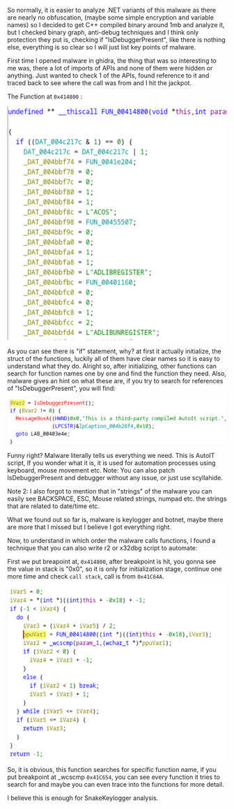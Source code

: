 So normally, it is easier to analyze .NET variants of this malware as there are nearly no obfuscation, (maybe some simple encryption and variable names) so I decided to get C++ compiled binary around 1mb and analyze it, but I checked binary graph, anti-debug techniques and I think only protection they put is, checking if "IsDebuggerPresent", like there is nothing else, everything is so clear so I will just list key points of malware.

First time I opened malware in ghidra, the thing that was so interesting to me was, there a lot of imports of APIs and none of them were hidden or anything. Just wanted to check 1 of the APIs, found reference to it and traced back to see where the call was from and I hit the jackpot.

The Function at `0x414800` :

![1|500](https://github.com/basicacc/basicacc.github.io/blob/main/My_analysis/Malware_6/1.png?raw=true)

As you can see there is "if" statement, why? at first it actually initialize, the struct of the functions, luckily all of them have clear names so it is easy to understand what they do. Alright so, after initializing,  other functions can search for function names one by one and find the function they need. Also, malware gives an hint on what these are, if you try to search for references of "IsDebuggerPresent", you will find:

![1|500](https://github.com/basicacc/basicacc.github.io/blob/main/My_analysis/Malware_6/2.png?raw=true)

Funny right? Malware literally tells us everything we need. This is AutoIT script, If you wonder what it is, it is used for automation processes using keyboard, mouse movement etc. 
Note: You can also patch IsDebuggerPresent and debugger without any issue, or just use scyllahide. 

Note 2: I also forgot to mention that in "strings" of the malware you can easily see BACKSPACE, ESC, Mouse related strings, numpad etc. the strings that are related to date/time etc.

What we found out so far is, malware is keylogger and botnet, maybe there are more that I missed but I believe I got everything right.

Now, to understand in which order the malware calls functions, I found a technique that you can also write r2 or x32dbg script to automate:

First we put breapoint at, `0x414800`, after breakpoint is hit, you gonna see the value in stack is "0x0", so it is only for initialization stage, continue one more time and check `call stack`, call is from `0x41C64A`. 

![1|500](https://github.com/basicacc/basicacc.github.io/blob/main/My_analysis/Malware_6/3.png?raw=true)

So, it is obvious, this function searches for specific function name, if you put breakpoint at \_wcscmp `0x41C654`, you can see every function it tries to search for and maybe you can even trace into the functions for more detail.

I believe this is enough for SnakeKeylogger analysis.
